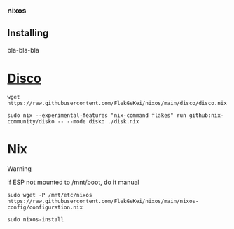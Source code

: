 ### nixos

## Installing

bla-bla-bla

# [Disco](https://github.com/nix-community/disko)

```console
wget https://raw.githubusercontent.com/FlekGeKei/nixos/main/disco/disco.nix

sudo nix --experimental-features "nix-command flakes" run github:nix-community/disko -- --mode disko ./disk.nix
```

# Nix

> [!WARNING]
> if ESP not mounted to /mnt/boot, do it manual

```console
sudo wget -P /mnt/etc/nixos https://raw.githubusercontent.com/FlekGeKei/nixos/main/nixos-config/configuration.nix 

sudo nixos-install
```
